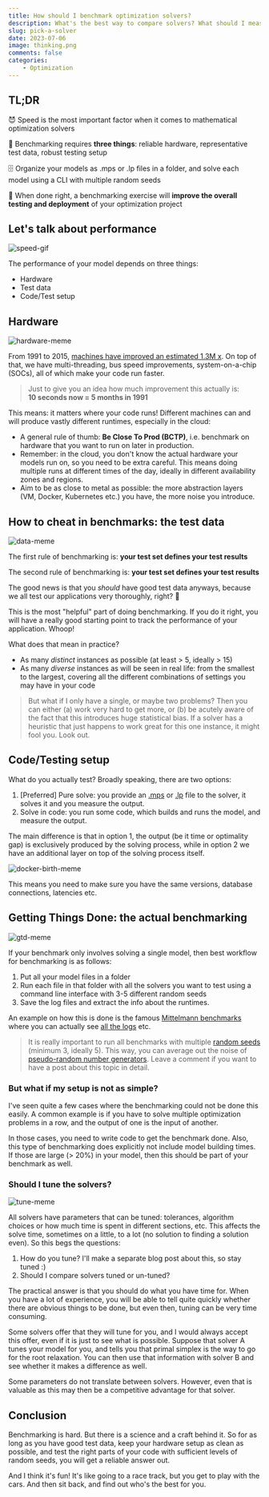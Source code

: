 ```yaml
---
title: How should I benchmark optimization solvers?
description: What's the best way to compare solvers? What should I measure and how? Should I care about the hardware? Let's find out!
slug: pick-a-solver
date: 2023-07-06
image: thinking.png
comments: false
categories:
    - Optimization
---
```


## TL;DR

😈 Speed is the most important factor when it comes to mathematical optimization solvers

🫘 Benchmarking requires **three things**: reliable hardware, representative test data, robust testing setup

🗄 Organize your models as .mps or .lp files in a folder, and solve each model using a CLI with multiple random seeds

🚀 When done right, a benchmarking exercise will **improve the overall testing and deployment** of your optimization project

## Let's talk about performance

![speed-gif](https://tenor.com/view/speed-i-am-speed-meme-kid-gif-14031709.gif)

The performance of your model depends on three things:

- Hardware
- Test data
- Code/Test setup

## Hardware

![hardware-meme](https://i.imgflip.com/38ewu1.jpg)

From 1991 to 2015, [machines have improved an estimated 1.3M x](https://hepg.hks.harvard.edu/files/hepg/files/panel_1_r_bixby.pdf). On top of that, we have multi-threading, bus speed improvements, system-on-a-chip (SOCs), all of which make your code run faster.

> Just to give you an idea how much improvement this actually is: \
**10 seconds now = 5 months in 1991**

This means: it matters where your code runs! Different machines can and will produce vastly different runtimes, especially in the cloud:

- A general rule of thumb: **Be Close To Prod (BCTP)**, i.e. benchmark on hardware that you want to run on later in production.
- Remember: in the cloud, you don't know the actual hardware your models run on, so you need to be extra careful. This means doing multiple runs at different times of the day, ideally in different availability zones and regions.
- Aim to be as close to metal as possible: the more abstraction layers (VM, Docker, Kubernetes etc.) you have, the more noise you introduce.

## How to cheat in benchmarks: the test data

![data-meme](https://memecreator.org/static/images/memes/5132283.jpg)

The first rule of benchmarking is: **your test set defines your test results**

The second rule of benchmarking is: **your test set defines your test results**

The good news is that you *should* have good test data anyways, because we all test our applications very thoroughly, right? 🫣

This is the most "helpful" part of doing benchmarking. If you do it right, you will have a really good starting point to track the performance of your application. Whoop!

What does that mean in practice?

- As many *distinct* instances as possible (at least > 5, ideally > 15)
- As many *diverse* instances as will be seen in real life: from the smallest to the largest, covering all the different combinations of settings you may have in your code

> But what if I only have a single, or maybe two problems? Then you can either (a) work very hard to get more, or (b) be acutely aware of the fact that this introduces huge statistical bias. If a solver has a heuristic that just happens to work great for this one instance, it might fool you. Look out.

## Code/Testing setup

What do you actually test? Broadly speaking, there are two options:

1. [Preferred] Pure solve: you provide an [.mps](https://en.wikipedia.org/wiki/MPS_(format)) or [.lp](https://www.gurobi.com/documentation/current/refman/lp_format.html) file to the solver, it solves it and you measure the output.
2. Solve in code: you run some code, which builds and runs the model, and measure the output.

The main difference is that in option 1, the output (be it time or optimality gap) is exclusively produced by the solving process, while in option 2 we have an additional layer on top of the solving process itself.

![docker-birth-meme](https://external-preview.redd.it/aR6WdUcsrEgld5xUlglgKX_0sC_NlryCPTXIHk5qdu8.jpg?auto=webp&s=5fe64dd318eec71711d87805d43def2765dd83cd)

This means you need to make sure you have the same versions, database connections, latencies etc.

## Getting Things Done: the actual benchmarking

![gtd-meme](https://memecreator.org/static/images/memes/5182233.jpg)

If your benchmark only involves solving a single model, then best workflow for benchmarking is as follows:

1. Put all your model files in a folder
2. Run each file in that folder with all the solvers you want to test using a command line interface with 3-5 different random seeds
3. Save the log files and extract the info about the runtimes.

An example on how this is done is the famous [Mittelmann benchmarks](https://plato.asu.edu/bench.html) where you can actually see [all the logs](https://plato.asu.edu/ftp/milp_log8/) etc.

> It is really important to run all benchmarks with multiple [random seeds](https://en.wikipedia.org/wiki/Random_seed) (minimum 3, ideally 5). This way, you can average out the noise of [pseudo-random number generators](https://en.wikipedia.org/wiki/Pseudorandom_number_generator). Leave a comment if you want to have a post about this topic in detail.

### But what if my setup is not as simple?

I've seen quite a few cases where the benchmarking could not be done this easily. A common example is if you have to solve multiple optimization problems in a row, and the output of one is the input of another.

In those cases, you need to write code to get the benchmark done. Also, this type of benchmarking does explicitly not include model building times. If those are large (> 20%) in your model, then this should be part of your benchmark as well.

### Should I tune the solvers?

![tune-meme](https://1.bp.blogspot.com/_jdlVKzYJWXk/TQdbVVZ_tfI/AAAAAAAAAy0/ib6DXlaGG9E/s1600/tehoo_loytyy.jpg)

All solvers have parameters that can be tuned: tolerances, algorithm choices or how much time is spent in different sections, etc. This affects the solve time, sometimes on a little, to a lot (no solution to finding a solution even). So this begs the questions:

1. How do you tune? I'll make a separate blog post about this, so stay tuned :)
2. Should I compare solvers tuned or un-tuned?

The practical answer is that you should do what you have time for. When you have a lot of experience, you will be able to tell quite quickly whether there are obvious things to be done, but even then, tuning can be very time consuming.

Some solvers offer that they will tune for you, and I would always accept this offer, even if it is just to see what is possible. Suppose that solver A tunes your model for you, and tells you that primal simplex is the way to go for the root relaxation. You can then use that information with solver B and see whether it makes a difference as well.

Some parameters do not translate between solvers. However, even that is valuable as this may then be a competitive advantage for that solver.

## Conclusion

Benchmarking is hard. But there is a science and a craft behind it. So for as long as you have good test data, keep your hardware setup as clean as possible, and test the right parts of your code with sufficient levels of random seeds, you will get a reliable answer out.

And I think it's fun! It's like going to a race track, but you get to play with the cars. And then sit back, and find out who's the best for you.